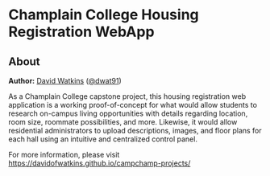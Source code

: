 # Champlain College Housing Registration WebApp

## About

**Author:** [David Watkins](http://davidofwatkins.com) ([@dwat91](https://twitter.com/dwat91))

As a Champlain College capstone project, this housing registration web application is a working proof-of-concept for what would allow students to research on-campus living opportunities with details regarding location, room size, roommate possibilities, and more. Likewise, it would allow residential administrators to upload descriptions, images, and floor plans for each hall using an intuitive and centralized control panel.

For more information, please visit <https://davidofwatkins.github.io/campchamp-projects/>
